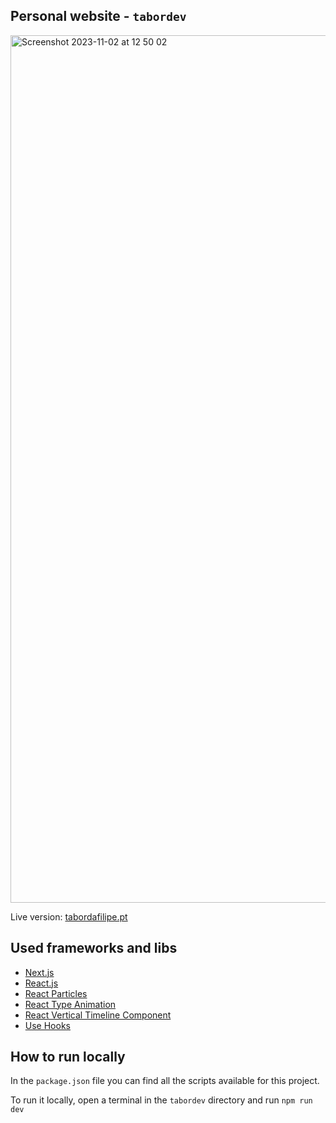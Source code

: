 ## Personal website - `tabordev`

<img width="1388" alt="Screenshot 2023-11-02 at 12 50 02" src="https://github.com/tabordafilipe/tabordev/assets/31484019/d7f98227-1138-42cf-8365-1dbbd6cd3b86">

Live version: [tabordafilipe.pt](https://tabordafilipe.pt)

## Used frameworks and libs

- [Next.js](https://tabordafilipe.pt)
- [React.js](https://react.dev)
- [React Particles](https://github.com/tsparticles/react)
- [React Type Animation](https://github.com/maxeth/react-type-animation)
- [React Vertical Timeline Component](https://github.com/stephane-monnot/react-vertical-timeline)
- [Use Hooks](https://usehooks-ts.com/)

## How to run locally

In the `package.json` file you can find all the scripts available for this project.

To run it locally, open a terminal in the `tabordev` directory and run
`npm run dev`
